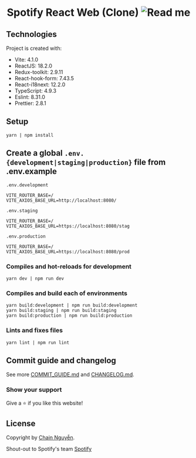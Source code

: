 <h1 align="center">
  Spotify React Web (Clone)
  <img alt="Read me" src="https://iili.io/HXJEfiG.md.png" />
</h1>

## Technologies
Project is created with:
* Vite: 4.1.0
* ReactJS: 18.2.0
* Redux-toolkit: 2.9.11
* React-hook-form: 7.43.5
* React-i18next: 12.2.0
* TypeScript: 4.9.3
* Eslint: 8.31.0
* Prettier: 2.8.1

## Setup
```
yarn | npm install
```

## Create a global <code>.env.{development|staging|production}</code> file from .env.example
<code>.env.development</code>
```
VITE_ROUTER_BASE=/
VITE_AXIOS_BASE_URL=http://localhost:8080/
```

<code>.env.staging</code>
```
VITE_ROUTER_BASE=/
VITE_AXIOS_BASE_URL=https://localhost:8080/stag
```

<code>.env.production</code>
```
VITE_ROUTER_BASE=/
VITE_AXIOS_BASE_URL=https://localhost:8080/prod
```

### Compiles and hot-reloads for development
```
yarn dev | npm run dev
```

### Compiles and build each of environments
```
yarn build:development | npm run build:development
yarn build:staging | npm run build:staging
yarn build:production | npm run build:production
```

### Lints and fixes files
```
yarn lint | npm run lint
```

## Commit guide and changelog
See more [COMMIT_GUIDE.md](COMMIT_GUIDE.md) and [CHANGELOG.md](CHANGELOG.md).

### Show your support
Give a ⭐ if you like this website!

## License
Copyright by [Chain Nguyễn](https://chainnguyen.github.io/chain-curriculum-vitae/).

Shout-out to Spotify's team [Spotify](https://open.spotify.com/)
